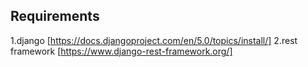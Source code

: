 ## Requirements
1.django [https://docs.djangoproject.com/en/5.0/topics/install/]
2.rest framework [https://www.django-rest-framework.org/]
